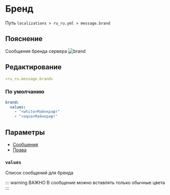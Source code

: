 # Бренд
Путь `localizations > ru_ru.yml > message.brand`

## Пояснение
Сообщения бренда сервера
![brand](/brand.png)

## Редактирование
```yaml
<ru_ru.message.brand>
```

### По умолчанию
```yaml
brand:
  values:
    - "<white>Майнкрафт"
    - "<aqua>Майнкрафт"
```

## Параметры

- [Сообщения](/docs/message/brand/)
- [Права](/docs/permission/message/brand/)

### `values`

Список сообщений для бренда

::: warning ВАЖНО
В сообщение можно вставлять только обычные цвета
:::

<!--@include: @/parts/color.md-->

